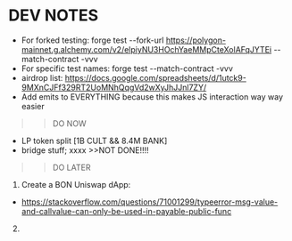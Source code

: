 # DEV NOTES
- For forked testing: forge test --fork-url https://polygon-mainnet.g.alchemy.com/v2/elpiyNU3HOchYaeMMpCteXolAFqJYTEi --match-contract <test contract name> -vvv
- For specific test names: forge test --match-contract <test contract name> -vvv
- airdrop list: https://docs.google.com/spreadsheets/d/1utck9-9MXnCJFf329RT2UoMNhQqgVd2wXyJhJJnl7ZY/
- Add emits to EVERYTHING because this makes JS interaction way way easier

>> DO NOW
- LP token split [1B CULT && 8.4M BANK]
- bridge stuff; xxxx >>NOT DONE!!!! 

>> DO LATER
1. Create a BON Uniswap dApp:
- https://stackoverflow.com/questions/71001299/typeerror-msg-value-and-callvalue-can-only-be-used-in-payable-public-func
2. 